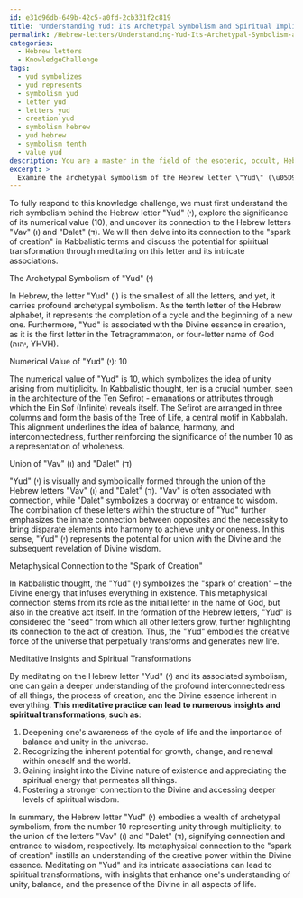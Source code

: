 ```yaml
---
id: e31d96db-649b-42c5-a0fd-2cb331f2c819
title: 'Understanding Yud: Its Archetypal Symbolism and Spiritual Implications'
permalink: /Hebrew-letters/Understanding-Yud-Its-Archetypal-Symbolism-and-Spiritual-Implications/
categories:
  - Hebrew letters
  - KnowledgeChallenge
tags:
  - yud symbolizes
  - yud represents
  - symbolism yud
  - letter yud
  - letters yud
  - creation yud
  - symbolism hebrew
  - yud hebrew
  - symbolism tenth
  - value yud
description: You are a master in the field of the esoteric, occult, Hebrew letters and Education. You are a writer of tests, challenges, books and deep knowledge on Hebrew letters for initiates and students to gain deep insights and understanding from. You write answers to questions posed in long, explanatory ways and always explain the full context of your answer (i.e., related concepts, formulas, examples, or history), as well as the step-by-step thinking process you take to answer the challenges. Be rigorous and thorough, and summarize the key themes, ideas, and conclusions at the end.
excerpt: >
  Examine the archetypal symbolism of the Hebrew letter \"Yud\" (\u05D9) and discuss how its energy is present in the duality of its numerical value (10) and its manifestation through the union of two other Hebrew letters, \"Vav\" (\u05D5) and \"Dalet\" (\u05D3). Additionally, detail how \"Yud\" is metaphysically connected to the \"spark of creation\" in Kabbalistic terms, and reveal the insights and spiritual transformations that might arise from meditating upon this letter and its intricate associations.
---
```

To fully respond to this knowledge challenge, we must first understand the rich symbolism behind the Hebrew letter "Yud" (י), explore the significance of its numerical value (10), and uncover its connection to the Hebrew letters "Vav" (ו) and "Dalet" (ד). We will then delve into its connection to the "spark of creation" in Kabbalistic terms and discuss the potential for spiritual transformation through meditating on this letter and its intricate associations.

The Archetypal Symbolism of "Yud" (י)

In Hebrew, the letter "Yud" (י) is the smallest of all the letters, and yet, it carries profound archetypal symbolism. As the tenth letter of the Hebrew alphabet, it represents the completion of a cycle and the beginning of a new one. Furthermore, "Yud" is associated with the Divine essence in creation, as it is the first letter in the Tetragrammaton, or four-letter name of God (יהוה, YHVH).

Numerical Value of "Yud" (י): 10 

The numerical value of "Yud" is 10, which symbolizes the idea of unity arising from multiplicity. In Kabbalistic thought, ten is a crucial number, seen in the architecture of the Ten Sefirot - emanations or attributes through which the Ein Sof (Infinite) reveals itself. The Sefirot are arranged in three columns and form the basis of the Tree of Life, a central motif in Kabbalah. This alignment underlines the idea of balance, harmony, and interconnectedness, further reinforcing the significance of the number 10 as a representation of wholeness.

Union of "Vav" (ו) and "Dalet" (ד)

"Yud" (י) is visually and symbolically formed through the union of the Hebrew letters "Vav" (ו) and "Dalet" (ד). "Vav" is often associated with connection, while "Dalet" symbolizes a doorway or entrance to wisdom. The combination of these letters within the structure of "Yud" further emphasizes the innate connection between opposites and the necessity to bring disparate elements into harmony to achieve unity or oneness. In this sense, "Yud" (י) represents the potential for union with the Divine and the subsequent revelation of Divine wisdom.

Metaphysical Connection to the "Spark of Creation"

In Kabbalistic thought, the "Yud" (י) symbolizes the "spark of creation" – the Divine energy that infuses everything in existence. This metaphysical connection stems from its role as the initial letter in the name of God, but also in the creative act itself. In the formation of the Hebrew letters, "Yud" is considered the "seed" from which all other letters grow, further highlighting its connection to the act of creation. Thus, the "Yud" embodies the creative force of the universe that perpetually transforms and generates new life.

Meditative Insights and Spiritual Transformations

By meditating on the Hebrew letter "Yud" (י) and its associated symbolism, one can gain a deeper understanding of the profound interconnectedness of all things, the process of creation, and the Divine essence inherent in everything. **This meditative practice can lead to numerous insights and spiritual transformations, such as**:

1. Deepening one's awareness of the cycle of life and the importance of balance and unity in the universe.
2. Recognizing the inherent potential for growth, change, and renewal within oneself and the world.
3. Gaining insight into the Divine nature of existence and appreciating the spiritual energy that permeates all things.
4. Fostering a stronger connection to the Divine and accessing deeper levels of spiritual wisdom.

In summary, the Hebrew letter "Yud" (י) embodies a wealth of archetypal symbolism, from the number 10 representing unity through multiplicity, to the union of the letters "Vav" (ו) and "Dalet" (ד), signifying connection and entrance to wisdom, respectively. Its metaphysical connection to the "spark of creation" instills an understanding of the creative power within the Divine essence. Meditating on "Yud" and its intricate associations can lead to spiritual transformations, with insights that enhance one's understanding of unity, balance, and the presence of the Divine in all aspects of life.
